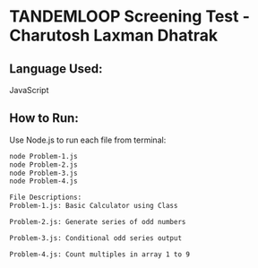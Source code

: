 # TANDEMLOOP Screening Test - Charutosh Laxman Dhatrak

## Language Used:
JavaScript

## How to Run:
Use Node.js to run each file from terminal:

```bash
node Problem-1.js
node Problem-2.js
node Problem-3.js
node Problem-4.js

File Descriptions:
Problem-1.js: Basic Calculator using Class

Problem-2.js: Generate series of odd numbers

Problem-3.js: Conditional odd series output

Problem-4.js: Count multiples in array 1 to 9
